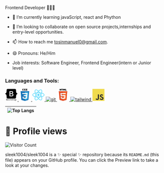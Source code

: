  Frontend Developer 👨🏽‍💻
 
-  🌱  I’m currently learning javaScript, react and Phython

- 👯 I’m looking to collaborate on open source projects,internships and entry-level opportunities.

- 📫 How to reach me
tosinmanuel0@gmail.com.

- 😄 Pronouns: He/Him

- Job interests: Software Engineer, Frontend Engineer(intern or Junior level)



<h3 align="left">Languages and Tools:</h3>
<p align="left"> <a href="https://getbootstrap.com" target="_blank" rel="noreferrer"> <img src="https://raw.githubusercontent.com/devicons/devicon/master/icons/bootstrap/bootstrap-plain-wordmark.svg" alt="bootstrap" width="40" height="40"/> </a> <a href="https://www.w3schools.com/cpp/" target="_blank" rel="noreferrer"> <a href="https://www.w3schools.com/css/" target="_blank" rel="noreferrer"> <img src="https://raw.githubusercontent.com/devicons/devicon/master/icons/css3/css3-original-wordmark.svg" alt="css3" width="40" height="40"/> </a> <a href="https://reactnative.dev/" target="_blank" rel="noreferrer"> <img src="https://raw.githubusercontent.com/devicons/devicon/master/icons/react/react-original.svg" alt="react" width="40" height="40"/> </a> <a href="https://git-scm.com/" target="_blank" rel="noreferrer"> <img src="https://www.vectorlogo.zone/logos/git-scm/git-scm-icon.svg" alt="git" width="40" height="40"/> </a> <a href="https://www.w3.org/html/" target="_blank" rel="noreferrer"> <img src="https://raw.githubusercontent.com/devicons/devicon/master/icons/html5/html5-original-wordmark.svg" alt="html5" width="40" height="40"/> </a> <a href="https://tailwindcss.com/" target="_blank" rel="noreferrer"> <img src="https://www.vectorlogo.zone/logos/tailwindcss/tailwindcss-icon.svg" alt="tailwind" width="40" height="40"/>  <a href="https://developer.mozilla.org/en-US/docs/Web/JavaScript" target="_blank" rel="noreferrer"> <img src="https://raw.githubusercontent.com/devicons/devicon/master/icons/javascript/javascript-original.svg" alt="javascript" width="40" height="40"/> </a>   </p>


 
  | ![Top Langs](https://github-readme-stats.vercel.app/api/top-langs/?username=sleek1004&theme=city_lights) |
| :---: |  




    

    
    
 #  👀 Profile views
![Visitor Count](https://profile-counter.glitch.me/{sleek1004}/count.svg) 


















sleek1004/sleek1004 is a ✨ special ✨ repository because its `README.md` (this file) appears on your GitHub profile.
You can click the Preview link to take a look at your changes.

